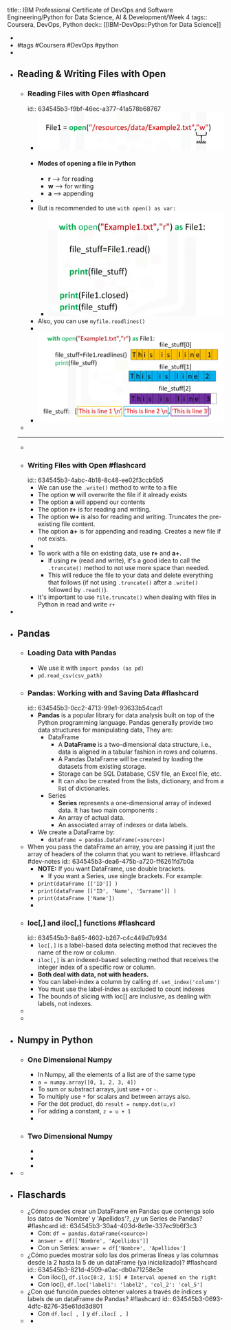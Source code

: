 title:: IBM Professional Certificate of DevOps and Software Engineering/Python for Data Science, AI & Development/Week 4
tags:: Coursera, DevOps, Python
deck:: [[IBM-DevOps::Python for Data Science]]

-
- #tags #Coursera #DevOps #python
-
- ## Reading & Writing Files with Open
	- ### Reading Files with Open #flashcard
	  id:: 634545b3-f9bf-46ec-a377-41a578b68767
		- ![image.png](../assets/image_1665321413818_0.png)
		- #### Modes of opening a file in Python
			- **r** --> for reading
			- **w** --> for writing
			- **a** --> appending
		-
		- But is recommended to use `with open() as var:`
			- ![image.png](../assets/image_1665321709102_0.png)
		- Also, you can use `myfile.readlines()`
		-
		- ![image.png](../assets/image_1665321819028_0.png)
	-
	- ---
	-
	- ### Writing Files with Open #flashcard
	  id:: 634545b3-4abc-4b18-8c48-ee02f3ccb5b5
		- We can use the `.write()` method to write to a file
		- The option **w** will overwrite the file if it already exists
		- The option **a** will append our contents
		- The option **r+** is for reading and writing.
		- The option **w+** is also for reading and writing. Truncates the pre-existing file content.
		- The option **a+** is for appending and reading. Creates a new file if not exists.
		-
		- To work with a file on existing data, use **r+** and **a+**.
			- If using **r+** (read and write), it's a good idea to call the `.truncate()` method to not use more space than needed.
			- This will reduce the file to your data and delete everything that follows (if not using `.truncate()` after a `.write()` followed by `.read()`).
		- It's important to use `file.truncate()` when dealing with files in Python in read and write `r+`
-
- ## Pandas
	- ### Loading Data with Pandas
		- We use it with `import pandas (as pd)`
		- `pd.read_csv(csv_path)`
	- ### Pandas: Working with and Saving Data #flashcard
	  id:: 634545b3-0cc2-4713-99e1-93633b54cad1
		- **Pandas** is a popular library for data analysis built on top of the Python programming language. Pandas generally provide two data structures for manipulating data, They are:
			- DataFrame
				- A **DataFrame** is a two-dimensional data structure, i.e., data is aligned in a tabular fashion in rows and columns.
				- A Pandas DataFrame will be created by loading the datasets from existing storage.
				- Storage can be SQL Database, CSV file, an Excel file, etc.
				- It can also be created from the lists, dictionary, and from a list of dictionaries.
			- Series
				- **Series** represents a one-dimensional array of indexed data.
				  It has two main components :
				- An array of actual data.
				- An associated array of indexes or data labels.
		- We create a DataFrame by:
			- `dataframe = pandas.DataFrame(<source>)`
	- When you pass the dataFrame an array, you are passing it just the array of headers of the column that you want to retrieve. #flashcard #dev-notes
	  id:: 634545b3-dea6-475b-a720-ff6261fd7b0a
		- **NOTE:** If you want DataFrame, use double brackets.
			- If you want a Series, use single brackets. For example:
		- `print(dataFrame [['ID']] )`
		- `print(dataFrame [['ID', 'Name', 'Surname']] )`
		- `print(dataFrame ['Name'])`
		-
	- ### loc[,] and iloc[,] functions #flashcard
	  id:: 634545b3-8a85-4602-b267-c4c449d7b934
		- `loc[,]` is a label-based data selecting method that recieves the name of the row or column.
		- `iloc[,]` is an indexed-based selecting method that receives the integer index of a specific row or column.
		- **Both deal with data, not with headers.**
		- You can label-index a column by calling `df.set_index('column')`
		- You must use the label-index as excluded to count indexes
		- The bounds of slicing with loc[] are inclusive, as dealing with labels, not indexes.
	-
	-
- ## Numpy in Python
	- ### One Dimensional Numpy
		- In Numpy, all the elements of a list are of the same type
		- `a = numpy.array([0, 1, 2, 3, 4])`
		- To sum or substract arrays, just use `+` or `-`.
		- To multiply use `*` for scalars and between arrays also.
		- For the dot product, do `result = numpy.dot(u,v)`
		- For adding a constant, `z = u + 1`
		-
	- ### Two Dimensional Numpy
		-
		-
		-
-
	-
- ## Flaschards
	- ¿Cómo puedes crear un DataFrame en Pandas que contenga solo los datos de 'Nombre' y 'Apellidos'?, ¿y un Series de Pandas? #flashcard
	  id:: 634545b3-30a4-403d-8e9e-337ec9b6f3c3
		- Con: `df = pandas.dataFrame(<source>)`
		- `answer = df[['Nombre', 'Apellidos']]`
		- Con un Series: `answer = df['Nombre', 'Apellidos']`
	- ¿Cómo puedes mostrar solo las dos primeras líneas y las columnas desde la 2 hasta la 5 de un dataFrame (ya inicializado)? #flashcard
	  id:: 634545b3-821d-4509-a0ac-db0a71258e3e
		- Con iloc(), `df.iloc[0:2, 1:5] # Interval opened on the right`
		- Con loc(), `df.loc['label1': 'label2', 'col_2': 'col_5']`
	- ¿Con qué función puedes obtener valores a través de índices y labels de un dataFrame de Pandas? #flashcard
	  id:: 634545b3-0693-4dfc-8276-35e61dd3d801
		- Con `df.loc[ , ]` y `df.iloc[ , ]`
	-
		-
